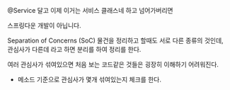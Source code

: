 
@Service
달고 이제 이거는 서비스 클래스네 하고 넘어가버리면

스프링다운 개발이 아닙니다.


Separation of Concerns (SoC)
물건을 정리하고 할때도 서로 다른 종류의 것인데, 관심사가 다른데 라고 하면
분리를 하여 정리를 한다.

여러 관심사가 섞여있으면 처음 보는 코드같은 것들은 굉장히 이해하기 어려워진다.


- 메소드 기준으로 관심사가 몇개 섞여있는지 체크를 한다.


